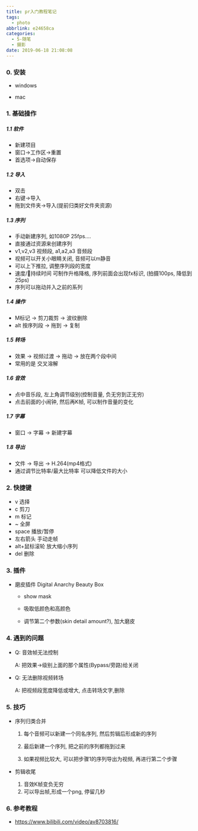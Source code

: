 ```yaml
---
title: pr入门教程笔记
tags:
  - photo
abbrlink: e24658ca
categories:
  - 5-随笔
  - 摄影
date: 2019-06-18 21:08:08
---
```





### 0. 安装

+ windows

+ mac

### 1. 基础操作

##### 1.1 软件

+ 新建项目
+ 窗口->工作区->重置
+ 首选项->自动保存

<!-- more -->

##### 1.2 导入

+ 双击
+ 右键->导入
+ 拖到文件夹->导入(提前归类好文件夹资源)

##### 1.3 序列

+ 手动新建序列, 如1080P 25fps….
+ 直接通过资源来创建序列
+ v1,v2,v3 视频段,  a1,a2,a3 音频段
+ 视频可以开关小眼睛关闭, 音频可以m静音
+ 可以上下推拉, 调整序列段的宽度
+ 速度/持续时间 可制作升格降格, 序列前面会出现fx标识, (拍摄100ps, 降低到25ps)
+ 序列可以拖动并入之前的系列

##### 1.4 操作

+ M标记 -> 剪刀裁剪 -> 波纹删除 
+ alt 按序列段 -> 拖到 -> 复制

##### 1.5 转场

+ 效果 -> 视频过渡 -> 拖动 -> 放在两个段中间
+ 常用的是 交叉溶解

##### 1.6 音效

+ 点中音乐段, 左上角调节级别(控制音量, 负无穷到正无穷)
+ 点击前面的小闹钟, 然后再K帧, 可以制作音量的变化

##### 1.7 字幕

+ 窗口 -> 字幕 -> 新建字幕

##### 1.8 导出

+ 文件 -> 导出 -> H.264(mp4格式)
+ 通过调节比特率/最大比特率 可以降低文件的大小

### 2. 快捷键

+ v 选择
+ c 剪刀
+ m 标记
+ ~ 全屏
+ space 播放/暂停
+ 左右箭头  手动走帧
+ alt+鼠标滚轮  放大缩小序列
+ del 删除

### 3. 插件

+ 磨皮插件 Digital Anarchy Beauty Box

  + show mask

  + 吸取低颜色和高颜色
  + 调节第二个参数(skin detail amount?), 加大磨皮

### 4. 遇到的问题

+ Q: 音效帧无法控制

  A: 把效果->级别上面的那个属性(Bypass/旁路)给关闭

+ Q: 无法删除视频转场

  A: 把视频段宽度降低或增大, 点击转场文字,删除

### 5. 技巧

+ 序列归类合并

  1. 每个音频可以新建一个同名序列, 然后剪辑后形成新的序列

  2. 最后新建一个序列, 把之前的序列都拖到过来

  3. 如果视频比较大, 可以把步骤1的序列导出为视频, 再进行第二个步骤

+ 剪辑收尾
  1. 音效K帧变负无穷
  2. 可以导出帧,形成一个png, 停留几秒

### 6. 参考教程

+ https://www.bilibili.com/video/av8703816/
